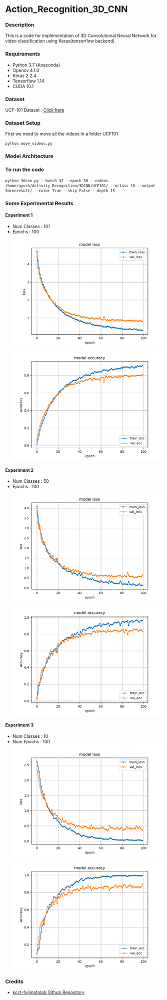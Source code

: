 # Action_Recognition_3D_CNN

### Description
This is a code for implementation of 3D Convolutional Neural Network for video classification using Keras(tensorflow backend).

### Requirements
* Python 3.7 (Anaconda)
* Opencv 4.1.0
* Keras 2.2.4
* Tensorflow 1.14
* CUDA 10.1

### Dataset
UCF-101 Dataset : [Click here](https://www.crcv.ucf.edu/data/UCF101.php)

### Dataset Setup
First we need to move all the videos in a folder UCF101
```
python move_videos.py
```
### Model Architecture

### To run the code
```
python 3dcnn.py --batch 32 --epoch 50 --videos /home/ayush/Activity_Recognition/3DCNN/UCF101/ --nclass 10 --output 3dcnnresult/ --color True --skip False --depth 15
```

### Some Experimental Results

#### Experiment 1
* Num Classes : 101
* Epochs : 100
![Loss Plot](https://github.com/rayush7/Action_Recognition_3D_CNN/blob/master/test3_3dcnnresult_101/model_loss.png)
![Accuracy Plot](https://github.com/rayush7/Action_Recognition_3D_CNN/blob/master/test3_3dcnnresult_101/model_accuracy.png)

#### Experiment 2
* Num Classes : 50
* Epochs : 100
![Loss Plot](https://github.com/rayush7/Action_Recognition_3D_CNN/blob/master/test2_3dcnnresult_50/model_loss.png)
![Accuracy Plot](https://github.com/rayush7/Action_Recognition_3D_CNN/blob/master/test2_3dcnnresult_50/model_accuracy.png)


#### Experiment 3
* Num Classes : 10
* Num Epochs : 100
![Loss Plot](https://github.com/rayush7/Action_Recognition_3D_CNN/blob/master/test1_3dcnnresult_10/model_loss.png)
![Accuracy Plot](https://github.com/rayush7/Action_Recognition_3D_CNN/blob/master/test1_3dcnnresult_10/model_accuracy.png)

### Credits
* [kcct-fujimotolab Github Repository](https://github.com/kcct-fujimotolab/3DCNN)


